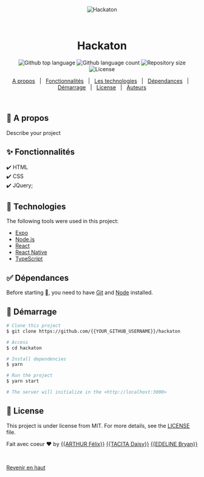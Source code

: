 <div align="center" id="top"> 
  <img src="./.github/app.gif" alt="Hackaton" />

  &#xa0;

  <!-- <a href="https://hackaton.netlify.app">Demo</a> -->
</div>

<h1 align="center">Hackaton</h1>

<p align="center">
  <img alt="Github top language" src="https://img.shields.io/github/languages/top/{{YOUR_GITHUB_USERNAME}}/hackaton?color=56BEB8">

  <img alt="Github language count" src="https://img.shields.io/github/languages/count/{{YOUR_GITHUB_USERNAME}}/hackaton?color=56BEB8">

  <img alt="Repository size" src="https://img.shields.io/github/repo-size/{{YOUR_GITHUB_USERNAME}}/hackaton?color=56BEB8">

  <img alt="License" src="https://img.shields.io/github/license/{{YOUR_GITHUB_USERNAME}}/hackaton?color=56BEB8">

  <!-- <img alt="Github issues" src="https://img.shields.io/github/issues/{{YOUR_GITHUB_USERNAME}}/hackaton?color=56BEB8" /> -->

  <!-- <img alt="Github forks" src="https://img.shields.io/github/forks/{{YOUR_GITHUB_USERNAME}}/hackaton?color=56BEB8" /> -->

  <!-- <img alt="Github stars" src="https://img.shields.io/github/stars/{{YOUR_GITHUB_USERNAME}}/hackaton?color=56BEB8" /> -->
</p>

<!-- Status -->

<!-- <h4 align="center"> 
	🚧  Hackaton 🚀 Under construction...  🚧
</h4> 

<hr> -->

<p align="center">
  <a href="#dart-about">A propos</a> &#xa0; | &#xa0; 
  <a href="#sparkles-features">Fonctionnalités</a> &#xa0; | &#xa0;
  <a href="#rocket-technologies">Les technologies</a> &#xa0; | &#xa0;
  <a href="#white_check_mark-requirements">Dépendances</a> &#xa0; | &#xa0;
  <a href="#checkered_flag-starting">Démarrage</a> &#xa0; | &#xa0;
  <a href="#memo-license">License</a> &#xa0; | &#xa0;
  <a href="https://github.com/{{YOUR_GITHUB_USERNAME}}" target="_blank">Auteurs</a>
</p>

<br>

## :dart: A propos ##

Describe your project

## :sparkles: Fonctionnalités ##

:heavy_check_mark: HTML\
:heavy_check_mark: CSS\
:heavy_check_mark: JQuery\;

## :rocket: Technologies ##

The following tools were used in this project:

- [Expo](https://expo.io/)
- [Node.js](https://nodejs.org/en/)
- [React](https://pt-br.reactjs.org/)
- [React Native](https://reactnative.dev/)
- [TypeScript](https://www.typescriptlang.org/)

## :white_check_mark: Dépendances ##

Before starting :checkered_flag:, you need to have [Git](https://git-scm.com) and [Node](https://nodejs.org/en/) installed.

## :checkered_flag: Démarrage ##

```bash
# Clone this project
$ git clone https://github.com/{{YOUR_GITHUB_USERNAME}}/hackaton

# Access
$ cd hackaton

# Install dependencies
$ yarn

# Run the project
$ yarn start

# The server will initialize in the <http://localhost:3000>
```

## :memo: License ##

This project is under license from MIT. For more details, see the [LICENSE](LICENSE.md) file.


Fait avec coeur :heart: by 
<a href="https://github.com/{{YOUR_GITHUB_USERNAME}}" target="_blank">{{ARTHUR Félix}}</a>
<a href="https://github.com/{{YOUR_GITHUB_USERNAME}}" target="_blank">{{TACITA Daisy}}</a>
<a href="https://github.com/{{YOUR_GITHUB_USERNAME}}" target="_blank">{{EDELINE Bryan}}</a>

&#xa0;

<a href="#top">Revenir en haut</a>

